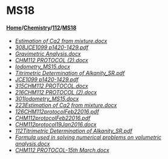 # MS18
#### [Home](../../..)/[Chemistry](../..)/[112](..)/[MS18]()
- [_Estimation of Ca2 from mixture.docx_](Estimation%20of%20Ca2%20from%20mixture.docx)
- [_308JCE1099 p1420-1429.pdf_](308JCE1099%20p1420-1429.pdf)
- [_Gravimetric Analysis.docx_](Gravimetric%20Analysis.docx)
- [_CHM112 PROTOCOL (2).docx_](CHM112%20PROTOCOL%20(2).docx)
- [_Iodometry_MS15.docx_](Iodometry_MS15.docx)
- [_Titrimetric Determination of Alkanity_SR.pdf_](Titrimetric%20Determination%20of%20Alkanity_SR.pdf)
- [_JCE1099 p1420-1429.pdf_](JCE1099%20p1420-1429.pdf)
- [_315CHM112 PROTOCOL.docx_](315CHM112%20PROTOCOL.docx)
- [_216CHM112 PROTOCOL (2).docx_](216CHM112%20PROTOCOL%20(2).docx)
- [_301Iodometry_MS15.docx_](301Iodometry_MS15.docx)
- [_223Estimation of Ca2 from mixture.docx_](223Estimation%20of%20Ca2%20from%20mixture.docx)
- [_126CHM112protocolFeb22016.pdf_](126CHM112protocolFeb22016.pdf)
- [_CHM112protocolFeb22016.pdf_](CHM112protocolFeb22016.pdf)
- [_CHM112protocol19Jan2016.docx_](CHM112protocol19Jan2016.docx)
- [_112Titrimetric Determination of Alkanity_SR.pdf_](112Titrimetric%20Determination%20of%20Alkanity_SR.pdf)
- [_Formula used in solving numerical problems on volumetric analysis.docx_](Formula%20used%20in%20solving%20numerical%20problems%20on%20volumetric%20analysis.docx)
- [_CHM112 PROTOCOL-15th March.docx_](CHM112%20PROTOCOL-15th%20March.docx)
